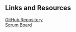 ## Links and Resources

[GitHub Repository](https://github.com/annikaliao/gacc_reunion)<br>
[Scrum Board](https://www.canva.com/design/DAFXIbv6WFU/YKaLYl32MzwBt1J8uvMRmA/edit)